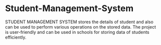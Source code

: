 # Student-Management-System
 STUDENT MANAGEMENT SYSTEM  stores the details of student and also can be used to perform various operations on the stored data. The project is user-friendly and can be used in schools for storing data of students efficiently.
